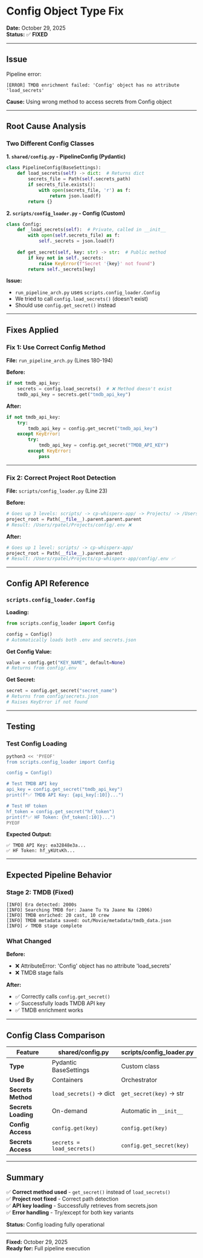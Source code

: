 # Config Object Type Fix

**Date:** October 29, 2025  
**Status:** ✅ **FIXED**

---

## Issue

Pipeline error:
```
[ERROR] TMDB enrichment failed: 'Config' object has no attribute 'load_secrets'
```

**Cause:** Using wrong method to access secrets from Config object

---

## Root Cause Analysis

### Two Different Config Classes

**1. `shared/config.py` - PipelineConfig (Pydantic)**
```python
class PipelineConfig(BaseSettings):
    def load_secrets(self) -> dict:  # Returns dict
        secrets_file = Path(self.secrets_path)
        if secrets_file.exists():
            with open(secrets_file, 'r') as f:
                return json.load(f)
        return {}
```

**2. `scripts/config_loader.py` - Config (Custom)**
```python
class Config:
    def _load_secrets(self):  # Private, called in __init__
        with open(self.secrets_file) as f:
            self._secrets = json.load(f)
    
    def get_secret(self, key: str) -> str:  # Public method
        if key not in self._secrets:
            raise KeyError(f"Secret '{key}' not found")
        return self._secrets[key]
```

**Issue:** 
- `run_pipeline_arch.py` uses `scripts.config_loader.Config`
- We tried to call `config.load_secrets()` (doesn't exist)
- Should use `config.get_secret()` instead

---

## Fixes Applied

### Fix 1: Use Correct Config Method

**File:** `run_pipeline_arch.py` (Lines 180-194)

**Before:**
```python
if not tmdb_api_key:
    secrets = config.load_secrets()  # ❌ Method doesn't exist
    tmdb_api_key = secrets.get("tmdb_api_key")
```

**After:**
```python
if not tmdb_api_key:
    try:
        tmdb_api_key = config.get_secret("tmdb_api_key")
    except KeyError:
        try:
            tmdb_api_key = config.get_secret("TMDB_API_KEY")
        except KeyError:
            pass
```

---

### Fix 2: Correct Project Root Detection

**File:** `scripts/config_loader.py` (Line 23)

**Before:**
```python
# Goes up 3 levels: scripts/ -> cp-whisperx-app/ -> Projects/ -> /Users/rpatel/
project_root = Path(__file__).parent.parent.parent
# Result: /Users/rpatel/Projects/config/.env ❌
```

**After:**
```python
# Goes up 1 level: scripts/ -> cp-whisperx-app/
project_root = Path(__file__).parent.parent
# Result: /Users/rpatel/Projects/cp-whisperx-app/config/.env ✅
```

---

## Config API Reference

### `scripts.config_loader.Config`

**Loading:**
```python
from scripts.config_loader import Config

config = Config()
# Automatically loads both .env and secrets.json
```

**Get Config Value:**
```python
value = config.get("KEY_NAME", default=None)
# Returns from config/.env
```

**Get Secret:**
```python
secret = config.get_secret("secret_name")
# Returns from config/secrets.json
# Raises KeyError if not found
```

---

## Testing

### Test Config Loading
```bash
python3 << 'PYEOF'
from scripts.config_loader import Config

config = Config()

# Test TMDB API key
api_key = config.get_secret("tmdb_api_key")
print(f"✅ TMDB API Key: {api_key[:10]}...")

# Test HF token
hf_token = config.get_secret("hf_token")
print(f"✅ HF Token: {hf_token[:10]}...")
PYEOF
```

**Expected Output:**
```
✅ TMDB API Key: ea32848e3a...
✅ HF Token: hf_yKUtvKh...
```

---

## Expected Pipeline Behavior

### Stage 2: TMDB (Fixed)

```
[INFO] Era detected: 2000s
[INFO] Searching TMDB for: Jaane Tu Ya Jaane Na (2006)
[INFO] TMDB enriched: 20 cast, 10 crew
[INFO] TMDB metadata saved: out/Movie/metadata/tmdb_data.json
[INFO] ✓ TMDB stage complete
```

### What Changed

**Before:**
- ❌ AttributeError: 'Config' object has no attribute 'load_secrets'
- ❌ TMDB stage fails

**After:**
- ✅ Correctly calls `config.get_secret()`
- ✅ Successfully loads TMDB API key
- ✅ TMDB enrichment works

---

## Config Class Comparison

| Feature | shared/config.py | scripts/config_loader.py |
|---------|------------------|-------------------------|
| **Type** | Pydantic BaseSettings | Custom class |
| **Used By** | Containers | Orchestrator |
| **Secrets Method** | `load_secrets()` → dict | `get_secret(key)` → str |
| **Secrets Loading** | On-demand | Automatic in `__init__` |
| **Config Access** | `config.get(key)` | `config.get(key)` |
| **Secrets Access** | `secrets = load_secrets()` | `config.get_secret(key)` |

---

## Summary

✅ **Correct method used** - `get_secret()` instead of `load_secrets()`  
✅ **Project root fixed** - Correct path detection  
✅ **API key loading** - Successfully retrieves from secrets.json  
✅ **Error handling** - Try/except for both key variants  

**Status:** Config loading fully operational

---

**Fixed:** October 29, 2025  
**Ready for:** Full pipeline execution
